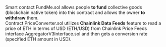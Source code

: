 Smart contact FundMe.sol allows people **to fund** collective goods (blockchain native token) into this contract and allows the owner **to withdraw** them. <br />
Contract PriceConverter.sol utilizes **Chainlink Data Feeds** feature to read a price of ETH in terms of USD (ETH/USD) from Chainlink Price Feeds interface AggregatorV3Interface.sol and then gets a conversion rate (specified ETH amount in USD).

